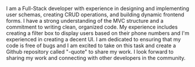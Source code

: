 I am a Full-Stack developer with experience in designing and implementing user schemas, creating CRUD operations, and building dynamic frontend forms. I have a strong understanding of the MVC structure and a commitment to writing clean, organized code. My experience includes creating a filter box to display users based on their phone numbers and I'm experienced in creating a decent UI. I am dedicated to ensuring that my code is free of bugs and I am excited to take on this task and create a Github repository called "-quote" to share my work. I look forward to sharing my work and connecting with other developers in the community.
